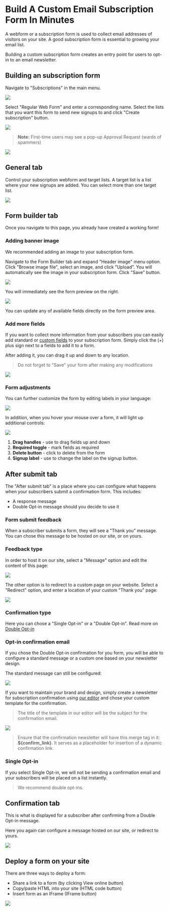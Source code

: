 # Build A Custom Email Subscription Form In Minutes

A webform or a subscription form is used to collect email addresses of visitors on your site. A good subscription form is essential to growing your email list. 

Building a custom subscription form creates an entry point for users to opt-in to an email newsletter. 

## Building an subscription form

Navigate to "Subscriptions" in the main menu.

![](images/webforms/webforms_1.png)

Select "Regular Web Form" and enter a corresponding name. 
Select the lists that you want this form to send new signups to and click "Create subscription" button.

![](images/webforms/webforms_2.png)

> **Note:** First-time users may see a pop-up Approval Request (wards of spammers)

![](images/webforms/webforms_3.png)

## General tab

Control your subscription webform and target lists. A target list is a list where your new signups are added.
You can select more than one target list. 

![](images/webforms/webforms_4.png)

## Form builder tab

Once you navigate to this page, you already have created a working form!

### Adding banner image 

We recommended adding an image to your subscription form. 

Navigate to the Form Builder tab and expand "Header image" menu option. Click "Browse image file", 
select an image, and click "Upload". You will automatically see the image in your subscription form. 
Click "Save" button.

![](images/webforms/webforms_5.png)


You will immediately see the form preview on the right.  

![](images/webforms/Selection_902.png)

You can update any of available fields directly on the form preview area.

### Add more fields

If you want to collect more information from your subscribers you can easily add standard or 
[custom fields](/settings/custom_fields) to your subscription form. 
Simply click the (+) plus sign next to a fields to add it to a form. 

After adding it, you can drag it up and down to any location. 


> Do not forget to "Save" your form after making any modifications

![](/kb/images/webforms/Selection_904.png)


### Form adjustments

You can further customize the form by editing labels in your language: 

![](/kb/images/webforms/Selection_903.png)

In addition, when you hover your mouse over a form, it will light up additional controls: 

![](/kb/images/webforms/Selection_905.png)

1. **Drag handles** - use to drag fields up and down
2. **Required toggle** - mark fields as required
3. **Delete button** - click to delete from the form
4. **Signup label** - use to change the label on the signup button.
 

## After submit tab

The "After submit tab" is a place where you can configure  what happens when your subscribers 
 submit a confirmation form. This includes: 
  
* A response message
* Double Opt-in message should you decide to use it 
 

### Form submit feedback

When a subscriber submits a form, they will see a "Thank you" message. You can chose this message
to be hosted on our site, or on yours. 


### Feedback type 

In order to host it on our site, select a "Message" option and edit the content of this page:  

![](/kb/images/webforms/Selection_924.png)


The other option is to redirect to a custom page on your website. Select a "Redirect"
 option, and enter a location of your custom "Thank you" page: 
 
![](/kb/images/webforms/Selection_926.png)


### Confirmation type

Here you can chose a "Single Opt-in" or a "Double Opt-in". 
Read more on [Double Opt-in](https://expresspigeon.com/blog/2011/10/15/what-the-heck-is-double-opt-in-and-why-you-should-care/)

### Opt-in confirmation email

If you chose the Double Opt-in confirmation for you form, you will be able to configure a standard message or a custom one 
based on your newsletter design. 

The standard message can still be configured:

![](/kb/images/webforms/Selection_927.png)

If you want to maintain your brand and design, simply create a newsletter for subscription confirmation using 
[our editor](/kb/creating-and-editing-newsletter) and chose your custom template for the confirmation. 

> The title of the template in our editor will be the subject for the confirmation email.

![](/kb/images/webforms/Selection_928.png)


> Ensure that the confirmation newsletter will have this merge tag in it: **${confirm_link}**. 
It serves as a placeholder for insertion of a dynamic confirmation link. 


### Single Opt-in

If you select Single Opt-in, we will not be sending a confirmation email and your subscribers will be placed on a list
instantly. 

> We recommend double opt-ins. 
 

## Confirmation tab

This is what is displayed for a subscriber after confirming from a Double Opt-in message. 

Here you again can configure a message hosted on our site, or redirect to yours. 

![](images/webforms/webforms_14.png)

## Deploy a form on your site

There are three ways to deploy a form: 

* Share a link to a form (by clicking View online button)
* Copy/paste HTML into your site (HTML code button)
* Insert form as an IFrame (IFrame button)

![](/kb/images/webforms/Selection_929.png)


